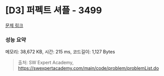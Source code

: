 # [D3] 퍼펙트 셔플 - 3499 

[문제 링크](https://swexpertacademy.com/main/code/problem/problemDetail.do?contestProbId=AWGsRbk6AQIDFAVW) 

### 성능 요약

메모리: 38,672 KB, 시간: 215 ms, 코드길이: 1,127 Bytes



> 출처: SW Expert Academy, https://swexpertacademy.com/main/code/problem/problemList.do